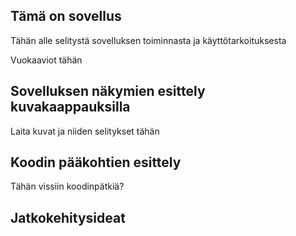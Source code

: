 ## Tämä on sovellus
Tähän alle selitystä sovelluksen toiminnasta ja käyttötarkoituksesta

Vuokaaviot tähän
## Sovelluksen näkymien esittely kuvakaappauksilla
Laita kuvat ja niiden selitykset tähän
## Koodin pääkohtien esittely
Tähän vissiin koodinpätkiä?
## Jatkokehitysideat
